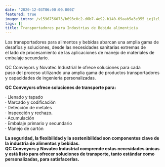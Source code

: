 ```yaml
---
date: '2020-12-03T06:00:00.000Z'
featured: true
imagen_intro: /v1596756073/b693c0c2-d6b7-4e92-b140-69aab5a3e355_iejlzl.png
tags: []
title: Transportadores para Industrias de Bebida alimenticia
---
```


Los transportadores para alimentos y bebidas abarcan una amplia gama de desafíos y soluciones, desde las necesidades sanitarias extremas de  
el lado de procesamiento de las aplicaciones de manejo de materiales de  
embalaje secundario.

 QC Conveyors y Novatec Industrial le ofrece soluciones para cada  
paso del proceso utilizando una amplia gama de productos transportadores  
y capacidades de ingeniería personalizadas.

**QC Conveyors ofrece soluciones de transporte para:**

· Llenado y tapado  
· Marcado y codificación  
· Detección de metales  
· Inspección y rechazo.  
· Acumulación  
· Embalaje primario y secundario  
· Manejo de cartón

**La seguridad, la flexibilidad y la sostenibilidad son componentes clave de la industria de alimentos y bebidas.  
QC Conveyors y Novatec Industrial comprende estas necesidades únicas y está listo para ofrecer soluciones de transporte, tanto estándar como personalizadas, para satisfacerlas.**
